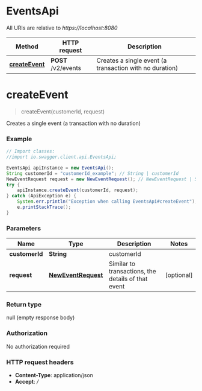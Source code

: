 # EventsApi

All URIs are relative to *https://localhost:8080*

Method | HTTP request | Description
------------- | ------------- | -------------
[**createEvent**](EventsApi.md#createEvent) | **POST** /v2/events | Creates a single event (a transaction with no duration)


<a name="createEvent"></a>
# **createEvent**
> createEvent(customerId, request)

Creates a single event (a transaction with no duration)

### Example
```java
// Import classes:
//import io.swagger.client.api.EventsApi;

EventsApi apiInstance = new EventsApi();
String customerId = "customerId_example"; // String | customerId
NewEventRequest request = new NewEventRequest(); // NewEventRequest | Similar to transactions, the details of that event
try {
    apiInstance.createEvent(customerId, request);
} catch (ApiException e) {
    System.err.println("Exception when calling EventsApi#createEvent");
    e.printStackTrace();
}
```

### Parameters

Name | Type | Description  | Notes
------------- | ------------- | ------------- | -------------
 **customerId** | **String**| customerId |
 **request** | [**NewEventRequest**](NewEventRequest.md)| Similar to transactions, the details of that event | [optional]

### Return type

null (empty response body)

### Authorization

No authorization required

### HTTP request headers

 - **Content-Type**: application/json
 - **Accept**: */*

